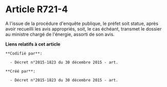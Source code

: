 # Article R721-4

A l'issue de la procédure d'enquête publique, le préfet soit statue, après avoir recueilli les avis appropriés, soit, le cas
échéant, transmet le dossier au ministre chargé de l'énergie, assorti de son avis.

**Liens relatifs à cet article**

	**Codifié par**:

	  - Décret n°2015-1823 du 30 décembre 2015 - art.

	**Créé par**:

	  - Décret n°2015-1823 du 30 décembre 2015 - art.
